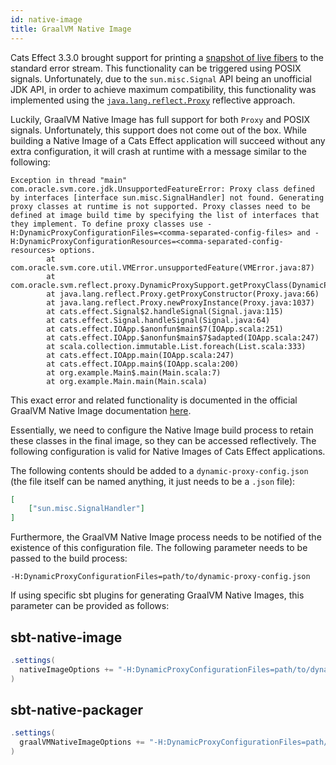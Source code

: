 ```yaml
---
id: native-image
title: GraalVM Native Image
---
```


Cats Effect 3.3.0 brought support for printing a
[snapshot of live fibers](./live-fiber-snapshot.md) to the standard error
stream. This functionality can be triggered using POSIX signals. Unfortunately,
due to the `sun.misc.Signal` API being an unofficial JDK API, in order to
achieve maximum compatibility, this functionality was implemented using the
[`java.lang.reflect.Proxy`](https://docs.oracle.com/javase/8/docs/api/)
reflective approach.

Luckily, GraalVM Native Image has full support for both `Proxy` and POSIX
signals. Unfortunately, this support does not come out of the box. While
building a Native Image of a Cats Effect application will succeed without any
extra configuration, it will crash at runtime with a message similar to the
following:

```
Exception in thread "main" com.oracle.svm.core.jdk.UnsupportedFeatureError: Proxy class defined by interfaces [interface sun.misc.SignalHandler] not found. Generating proxy classes at runtime is not supported. Proxy classes need to be defined at image build time by specifying the list of interfaces that they implement. To define proxy classes use -H:DynamicProxyConfigurationFiles=<comma-separated-config-files> and -H:DynamicProxyConfigurationResources=<comma-separated-config-resources> options.
        at com.oracle.svm.core.util.VMError.unsupportedFeature(VMError.java:87)
        at com.oracle.svm.reflect.proxy.DynamicProxySupport.getProxyClass(DynamicProxySupport.java:146)
        at java.lang.reflect.Proxy.getProxyConstructor(Proxy.java:66)
        at java.lang.reflect.Proxy.newProxyInstance(Proxy.java:1037)
        at cats.effect.Signal$2.handleSignal(Signal.java:115)
        at cats.effect.Signal.handleSignal(Signal.java:64)
        at cats.effect.IOApp.$anonfun$main$7(IOApp.scala:251)
        at cats.effect.IOApp.$anonfun$main$7$adapted(IOApp.scala:247)
        at scala.collection.immutable.List.foreach(List.scala:333)
        at cats.effect.IOApp.main(IOApp.scala:247)
        at cats.effect.IOApp.main$(IOApp.scala:200)
        at org.example.Main$.main(Main.scala:7)
        at org.example.Main.main(Main.scala)
```

This exact error and related functionality is documented in the official GraalVM
Native Image documentation
[here](https://www.graalvm.org/reference-manual/native-image/DynamicProxy/).

Essentially, we need to configure the Native Image build process to retain these
classes in the final image, so they can be accessed reflectively. The following
configuration is valid for Native Images of Cats Effect applications.

The following contents should be added to a `dynamic-proxy-config.json` (the
file itself can be named anything, it just needs to be a `.json` file):

```json
[
    ["sun.misc.SignalHandler"]
]
```

Furthermore, the GraalVM Native Image process needs to be notified of the
existence of this configuration file. The following parameter needs to be passed
to the build process:

```
-H:DynamicProxyConfigurationFiles=path/to/dynamic-proxy-config.json
```

If using specific sbt plugins for generating GraalVM Native Images, this
parameter can be provided as follows:

## sbt-native-image

```scala
.settings(
  nativeImageOptions += "-H:DynamicProxyConfigurationFiles=path/to/dynamic-proxy-config.json"
)
```

## sbt-native-packager

```scala
.settings(
  graalVMNativeImageOptions += "-H:DynamicProxyConfigurationFiles=path/to/dynamic-proxy-config.json"
)
```
